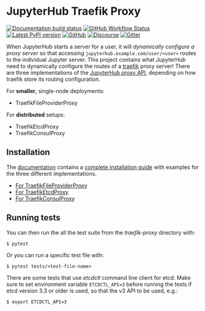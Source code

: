 # JupyterHub Traefik Proxy

[![Documentation build status](https://img.shields.io/readthedocs/jupyterhub-traefik-proxy?logo=read-the-docs)](https://jupyterhub-traefik-proxy.readthedocs.org/en/latest/)
[![GitHub Workflow Status](https://github.com/jupyterhub/traefik-proxy/actions/workflows/test.yml/badge.svg)](https://github.com/jupyterhub/traefik-proxy/actions/workflows/test.yml)
[![Latest PyPI version](https://img.shields.io/pypi/v/jupyterhub-traefik-proxy?logo=pypi)](https://pypi.python.org/pypi/jupyterhub-traefik-proxy)
[![GitHub](https://img.shields.io/badge/issue_tracking-github-blue?logo=github)](https://github.com/jupyterhub/traefik-proxy/issues)
[![Discourse](https://img.shields.io/badge/help_forum-discourse-blue?logo=discourse)](https://discourse.jupyter.org/c/jupyterhub)
[![Gitter](https://img.shields.io/badge/social_chat-gitter-blue?logo=gitter)](https://gitter.im/jupyterhub/jupyterhub)

When JupyterHub starts a server for a user, it will _dynamically configure a
proxy server_ so that accessing `jupyterhub.example.com/user/<user>` routes to
the individual Jupyter server. This project contains what JupyterHub need to
dynamically configure the routes of a [traefik](https://traefik.io) proxy
server! There are three implementations of the [JupyterHub proxy
API](https://jupyterhub.readthedocs.io/en/stable/reference/proxy.html),
depending on how traefik store its routing configuration.

For **smaller**, single-node deployments:

- TraefikFileProviderProxy

For **distributed** setups:

- TraefikEtcdProxy
- TraefikConsulProxy

## Installation

The [documentation](https://jupyterhub-traefik-proxy.readthedocs.io) contains a
[complete installation
guide](https://jupyterhub-traefik-proxy.readthedocs.io/en/latest/install.html)
with examples for the three different implementations.

- [For TraefikFileProviderProxy](https://jupyterhub-traefik-proxy.readthedocs.io/en/latest/file.html#example-setup)
- [For TraefikEtcdProxy](https://jupyterhub-traefik-proxy.readthedocs.io/en/latest/etcd.html#example-setup)
- [For TraefikConsulProxy](https://jupyterhub-traefik-proxy.readthedocs.io/en/latest/consul.html#example-setup)

## Running tests

You can then run the all the test suite from the _traefik-proxy_ directory with:

```
$ pytest
```

Or you can run a specific test file with:

```
$ pytest tests/<test-file-name>
```

There are some tests that use _etcdctl_ command line client for etcd. Make sure
to set environment variable `ETCDCTL_API=3` before running the tests if etcd
version 3.3 or older is used, so that the v3 API to be used, e.g.:

```
$ export ETCDCTL_API=3
```

